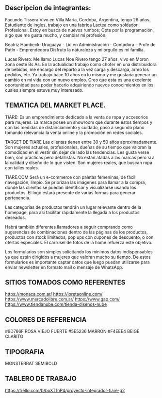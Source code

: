 ## Descripcion de integrantes:

Facundo Tissera
Vivo en Villa Maria, Cordoba, Argentina, tengo 26 años.
Estudiante de ingles, trabajo en una fabrica Lactea como soldador Profesional.
Estoy en busca de nuevos rumbos; Opte por la programación, algo que me gusta mucho, y cambiar mi profesión.

Beatriz Hambeck: 
Uruguaya - Lic en Administración - Contadora - 
Profe de Patín - Emprendedora
Disfruto la naturaleza y mi orgullo es mi familia.

Lucas Rivero:
Me llamo Lucas Noe Rivero tengo 27 años, vivo en Moron zona oeste Bs As.
En la actualidad trabajo como chofer en una distribuidora de bebidas, me encargo del reparto a la vez carga y descarga, armo los pedidos, etc.
Ya trabajo hace 10 años en lo mismo y me gustaria generar un cambio en mi vida con un nuevo empleo. Creo que esta es una excelente oportunidad para poder hacerlo adquiriendo nuevos conocimientos en los cuales siempre estuve muy interesado. 

## TEMATICA DEL MARKET PLACE.

TIARE:
Es un emprendimiento dedicado a la venta de ropa y accesorios para mujeres. La marca posee un showroom que durante estos tiempos y con las medidas de distanciamiento y cuidado, pasó a segundo plano tomando relevancia la venta online y la promoción en redes sociales. 

TARGET DE TIARE
Las clientas tienen entre 30 y 50 años aproximadamente. Son mujeres actuales, profesionales, dueñas de su tiempo que valoran la comodidad en el vestir sin dejar de lado las tendencias. Les gusta verse bien, son prácticas pero detallistas. 
No están atadas a las marcas pero sí a la calidad y diseño de lo que visten.
Son mujeres reales, que buscan ropa con talles reales.

TIARE.COM
Será un e-commerce con paletas femeninas, de fácil navegación, limpio.
Se priorizan las imágenes para llamar a la compra, donde las clientas se puedan identificar y visualizarse usando los productos. El logo estará presente de varias formas para generar pertenencia.

Las categorías de productos tendrán un lugar relevante dentro de la homepage,  para así facilitar rápidamente la llegada a los productos deseados.

Habrá también diferentes llamadores a seguir comprando como sugerencias de combinaciones dentro de las páginas de los productos, productos con stock limitados, pop ups con cupones de descuento, o con ofertas especiales.
El carrusel de fotos de la home refuerza este objetivo.

Los formularios son simples solicitando los mínimos datos indispensables ya que están dirigidos a mujeres que valoran mucho su tiempo.
De estos formularios es importante captar datos que luego puedan utilizarse para enviar newsletter en formato mail o mensaje de WhatsApp.

## SITIOS TOMADOS COMO REFERENTES
https://monaca.com.ar/ 
https://loretaonline.com/
https://www.mercadolibre.com.ar/
https://www.gap.com/
https://www.tiendanube.com/tienda-disenos-nube

## COLORES DE REFERENCIA 
#9D766F  ROSA VIEJO FUERTE
#5E5236  MARRON
#F4EEE4  BEIGE CLARITO

## TIPOGRAFIA
MONSTERRAT SEMIBOLD

## TABLERO DE TRABAJO
https://trello.com/b/boXT1nP4/proyecto-integrador-tiare-g2


